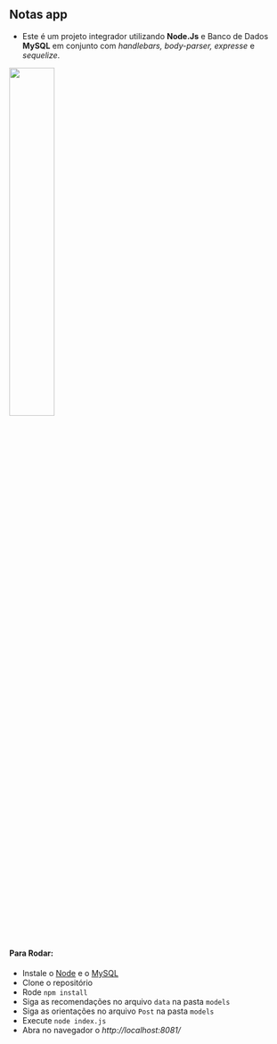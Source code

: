 ## Notas app

- Este é um projeto integrador utilizando **Node.Js** e Banco de Dados **MySQL** em conjunto com *handlebars, body-parser, expresse* e *sequelize*.

<img src='https://user-images.githubusercontent.com/60116988/115977562-cae5f680-a54f-11eb-9084-2ce0e755c2c8.png' width=40%/>

#### Para Rodar:
- Instale o [Node](https://nodejs.org/en/) e o [MySQL](https://www.mysql.com/)
- Clone o repositório
- Rode `npm install`
- Siga as recomendações no arquivo `data` na pasta `models`
- Siga as orientações no arquivo `Post` na pasta `models`
- Execute `node index.js`
- Abra no navegador o *http://localhost:8081/*

